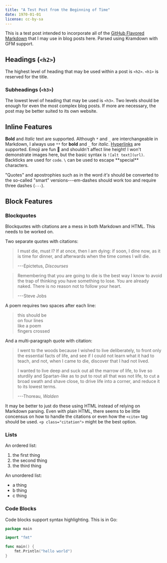 ```yaml
---
title: "A Test Post from the Beginning of Time"
date: 1970-01-01
license: cc-by-sa
---
```


This is a test post intended to incorporate all of the [GitHub Flavored Markdown](https://guides.github.com/pdfs/markdown-cheatsheet-online.pdf) that I may use in blog posts here. Parsed using Kramdown with GFM support.

## Headings (`<h2>`)

The highest level of heading that may be used within a post is `<h2>`. `<h1>` is reserved for the title. 

### Subheadings (`<h3>`)

The lowest level of heading that may be used is `<h3>`. Two levels should be enough for even the most complex blog posts. If more are necessary, the post may be better suited to its own website. 

## Inline Features

**Bold** and _Italic_ text are supported. Although `*` and `_` are interchangeable in Markdown, I always use `**` for **bold** and `_` for _italic_. [Hyperlinks](https://mikecamilleri.com) are supported. Emoji are fun 🤪 and shouldn't affect line height! I won't demonstrate images here, but the basic syntax is `![alt text](url)`. Backticks are used for `code`. `\` can be used to escape \*\*special\*\* characters. 

"Quotes" and apostrophies such as in the word _it's_ should be converted to the so-called "smart" versions---em-dashes should work too and require three dashes (`---`).

## Block Features

### Blockquotes

Blockquotes with citations are a mess in both Markdown and HTML. This needs to be worked on. 

Two separate quotes with citations:

> I must die, must I? If at once, then I am dying: if soon, I dine now, as it is time for dinner, and afterwards when the time comes I will die. 
> 
> ---Epictetus, _Discourses_

> Remembering that you are going to die is the best way I know to avoid the trap of thinking you have something to lose. You are already naked. There is no reason not to follow your heart.
> 
> ---Steve Jobs

A poem requires two spaces after each line:

> this should be  
> on four lines  
> like a poem  
> fingers crossed  

And a multi-paragraph quote with citation:

>I went to the woods because I wished to live deliberately, to front only the essential facts of life, and see if I could not learn what it had to teach, and not, when I came to die, discover that I had not lived.
>
> I wanted to live deep and suck out all the marrow of life, to live so sturdily and Spartan-like as to put to rout all that was not life, to cut a broad swath and shave close, to drive life into a corner, and reduce it to its lowest terms.
>
> ---Thoreau, _Walden_

It may be better to just do these using HTML instead of relying on Markdown parsing. Even with plain HTML, there seems to be little concensus on how to handle the citations or even how the `<cite>` tag should be used. `<p class="citation">` might be the best option. 

### Lists

An ordered list:

1. the first thing
2. the second thing
3. the third thing

An unordered list:

- a thing
- b thing
- c thing

### Code Blocks

Code blocks support syntax highlighting. This is in Go:

```go
package main

import "fmt"

func main() {
    fmt.Println("hello world")
}
```
